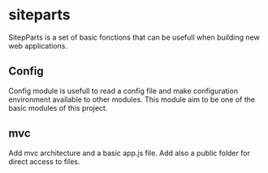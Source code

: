 # siteparts
SitepParts is a set of basic fonctions that can be usefull when building new web applications.

## Config
Config module is usefull to read a config file and make configuration environment available to other modules.
This module aim to be one of the basic modules of this project.

## mvc
Add mvc architecture and a basic app.js file. Add also a public folder for direct access to files.